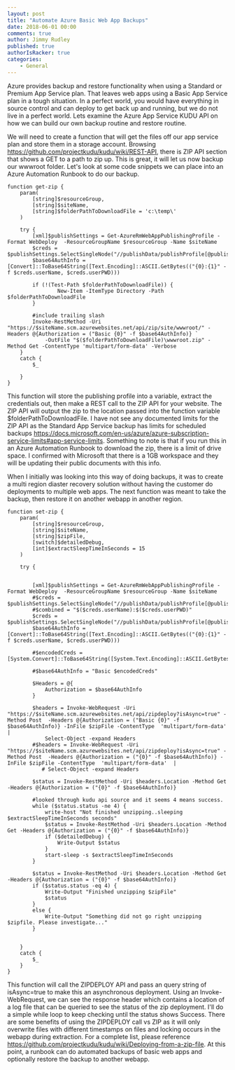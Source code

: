 ```yaml
---
layout: post
title: "Automate Azure Basic Web App Backups"
date: 2018-06-01 00:00
comments: true
author: Jimmy Rudley
published: true
authorIsRacker: true
categories:
    - General
---
```


Azure provides backup and restore functionality when using a Standard or Premium App Service plan. That leaves web apps using a Basic App Service plan in a tough situation. In a perfect world, you would have everything in source control and can deploy to get back up and running, but we do not live in a perfect world. Lets examine the Azure App Service KUDU API on how we can build our own backup routine and restore routine.

We will need to create a function that will get the files off our app service plan and store them in a storage account. Browsing https://github.com/projectkudu/kudu/wiki/REST-API, there is ZIP API section that shows a GET to a path to zip up. This is great, it will let us now backup our wwwroot folder. Let's look at some code snippets we can place into an Azure Automation Runbook to do our backup.

```
function get-zip {
    param( 
        [string]$resourceGroup,
        [string]$siteName,
        [string]$folderPathToDownloadFile = 'c:\temp\'
    )  
    
    try {
        [xml]$publishSettings = Get-AzureRmWebAppPublishingProfile -Format WebDeploy  -ResourceGroupName $resourceGroup -Name $siteName
        $creds = $publishSettings.SelectSingleNode("//publishData/publishProfile[@publishMethod='MSDeploy']")
        $base64AuthInfo = [Convert]::ToBase64String([Text.Encoding]::ASCII.GetBytes(("{0}:{1}" -f $creds.userName, $creds.userPWD)))

        if (!(Test-Path $folderPathToDownloadFile)) {
                New-Item -ItemType Directory -Path $folderPathToDownloadFile
        }

        #include trailing slash
        Invoke-RestMethod -Uri "https://$siteName.scm.azurewebsites.net/api/zip/site/wwwroot/" -Headers @{Authorization = ("Basic {0}" -f $base64AuthInfo)} `
            -OutFile "$($folderPathToDownloadFile)\wwwroot.zip" -Method Get -ContentType 'multipart/form-data' -Verbose
    }
    catch {
        $_
        
    }
}
```
This function will store the publishing profile into a variable, extract the credentials out, then make a REST call to the ZIP API for your website. The ZIP API will output the zip to the location passed into the function variable $folderPathToDownloadFile. I have not see any documented limits for the ZIP API as the Standard App Service backup has limits for scheduled backups https://docs.microsoft.com/en-us/azure/azure-subscription-service-limits#app-service-limits. Something to note is that if you run this in an Azure Automation Runbook to download the zip, there is a limit of drive space. I confirmed with Microsoft that there is a 1GB workspace and they will be updating their public documents with this info.

When I initially was looking into this way of doing backups, it was to create a multi region diaster recovery solution without having the customer do deployments to multiple web apps. The next function was meant to take the backup, then restore it on another webapp in another region.

```
function set-zip {
    param( 
        [string]$resourceGroup,
        [string]$siteName,
        [string]$zipFile,
        [switch]$detailedDebug,
        [int]$extractSleepTimeInSeconds = 15
    ) 

    try {
        

        [xml]$publishSettings = Get-AzureRmWebAppPublishingProfile -Format WebDeploy  -ResourceGroupName $resourceGroup -Name $siteName
        #$creds = $publishSettings.SelectSingleNode("//publishData/publishProfile[@publishMethod='MSDeploy']")
        #$combined = "$($creds.userName):$($creds.userPWD)"
        $creds = $publishSettings.SelectSingleNode("//publishData/publishProfile[@publishMethod='MSDeploy']")
        $base64AuthInfo = [Convert]::ToBase64String([Text.Encoding]::ASCII.GetBytes(("{0}:{1}" -f $creds.userName, $creds.userPWD)))

        #$encodedCreds = [System.Convert]::ToBase64String([System.Text.Encoding]::ASCII.GetBytes($combined))
     
        #$base64AuthInfo = "Basic $encodedCreds"

        $Headers = @{
            Authorization = $base64AuthInfo
        }
      
        $headers = Invoke-WebRequest -Uri "https://$siteName.scm.azurewebsites.net/api/zipdeploy?isAsync=true" -Method Post  -Headers @{Authorization = ("Basic {0}" -f $base64AuthInfo)} -InFile $zipFile -ContentType  'multipart/form-data'  | 
            Select-Object -expand Headers
        #$headers = Invoke-WebRequest -Uri "https://$siteName.scm.azurewebsites.net/api/zipdeploy?isAsync=true" -Method Post  -Headers @{Authorization = ("{0}" -f $base64AuthInfo)} -InFile $zipFile -ContentType  'multipart/form-data'  | 
           # Select-Object -expand Headers
       
        $status = Invoke-RestMethod -Uri $headers.Location -Method Get -Headers @{Authorization = ("{0}" -f $base64AuthInfo)}
        
        #looked through kudu api source and it seems 4 means success. 
        while ($status.status -ne 4) {   
            write-host "Not finished unzipping..sleeping $extractSleepTimeInSeconds seconds"
            $status = Invoke-RestMethod -Uri $headers.Location -Method Get -Headers @{Authorization = ("{0}" -f $base64AuthInfo)} 
            if ($detailedDebug) {
                Write-Output $status
            }
            start-sleep -s $extractSleepTimeInSeconds
        }           
        
        $status = Invoke-RestMethod -Uri $headers.Location -Method Get -Headers @{Authorization = ("{0}" -f $base64AuthInfo)}
        if ($status.status -eq 4) {
            Write-Output "Finished unzipping $zipFile"
            $status
        }
        else {
            Write-Output "Something did not go right unzipping $zipfile. Please investigate..."
        }


    }
    catch {
        $_
    }
}
```
This function will call the ZIPDEPLOY API and pass an query string of isAsync=true to make this an asynchronous deployment. Using an Invoke-WebRequest, we can see the response header which contains a location of a log file that can be queried to see the status of the zip deployment. I'll do a simple while loop to keep checking until the status shows Success. There are some benefits of using the ZIPDEPLOY call vs ZIP as it will only overwrite files with different timestamps on files and locking occurs in the webapp during extraction. For a complete list, please reference https://github.com/projectkudu/kudu/wiki/Deploying-from-a-zip-file. At this point, a runbook can do automated backups of basic web apps and optionally restore the backup to another webapp.

